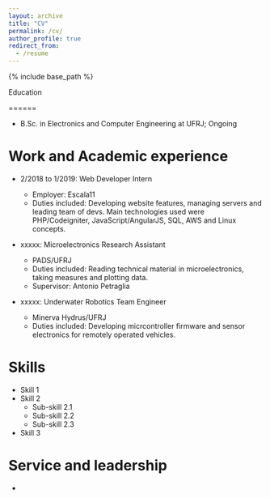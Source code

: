 ```yaml
---
layout: archive
title: "CV"
permalink: /cv/
author_profile: true
redirect_from:
  - /resume
---
```


{% include base_path %}

Education

======
* B.Sc. in Electronics and Computer Engineering at UFRJ; Ongoing

Work and Academic experience
======
* 2/2018 to 1/2019: Web Developer Intern
  * Employer: Escala11
  * Duties included: Developing website features, managing servers and leading team of devs. Main technologies used were PHP/Codeigniter, JavaScript/AngularJS, SQL, AWS and Linux concepts.   

* xxxxx: Microelectronics Research Assistant
  * PADS/UFRJ 
  * Duties included: Reading technical material in microelectronics, taking measures and plotting data.
  * Supervisor: Antonio Petraglia
  
* xxxxx: Underwater Robotics Team Engineer
  * Minerva Hydrus/UFRJ 
  * Duties included: Developing micrcontroller firmware and sensor electronics for remotely operated vehicles.

Skills
======
* Skill 1
* Skill 2
  * Sub-skill 2.1
  * Sub-skill 2.2
  * Sub-skill 2.3
* Skill 3

  
Service and leadership
======
* 
